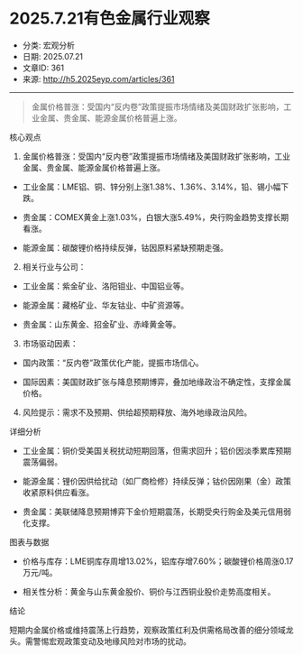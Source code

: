 # 2025.7.21有色金属行业观察

- 分类: 宏观分析
- 日期: 2025.07.21
- 文章ID: 361
- 来源: http://h5.2025eyp.com/articles/361

---

> 金属价格普涨：受国内“反内卷”政策提振市场情绪及美国财政扩张影响，工业金属、贵金属、能源金属价格普遍上涨。

核心观点

1. 金属价格普涨：受国内“反内卷”政策提振市场情绪及美国财政扩张影响，工业金属、贵金属、能源金属价格普遍上涨。

- 工业金属：LME铝、铜、锌分别上涨1.38%、1.36%、3.14%，铅、锡小幅下跌。

- 贵金属：COMEX黄金上涨1.03%，白银大涨5.49%，央行购金趋势支撑长期看涨。

- 能源金属：碳酸锂价格持续反弹，钴因原料紧缺预期走强。

2. 相关行业与公司：

- 工业金属：紫金矿业、洛阳钼业、中国铝业等。

- 能源金属：藏格矿业、华友钴业、中矿资源等。

- 贵金属：山东黄金、招金矿业、赤峰黄金等。

3. 市场驱动因素：

- 国内政策：“反内卷”政策优化产能，提振市场信心。

- 国际因素：美国财政扩张与降息预期博弈，叠加地缘政治不确定性，支撑金属价格。

4. 风险提示：需求不及预期、供给超预期释放、海外地缘政治风险。

详细分析

- 工业金属：铜价受美国关税扰动短期回落，但需求回升；铝价因淡季累库预期震荡偏弱。

- 能源金属：锂价因供给扰动（如厂商检修）持续反弹；钴价因刚果（金）政策收紧原料供应看涨。

- 贵金属：美联储降息预期博弈下金价短期震荡，长期受央行购金及美元信用弱化支撑。

图表与数据

- 价格与库存：LME铜库存周增13.02%，铝库存增7.60%；碳酸锂价格周涨0.17万元/吨。

- 相关性分析：黄金与山东黄金股价、铜价与江西铜业股价走势高度相关。

结论

短期内金属价格或维持震荡上行趋势，观察政策红利及供需格局改善的细分领域龙头。需警惕宏观政策变动及地缘风险对市场的扰动。
